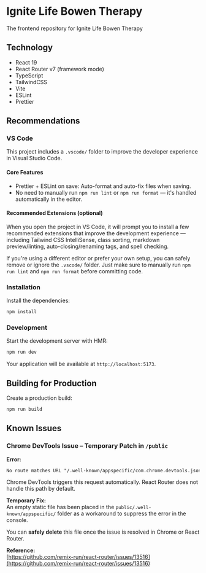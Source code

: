 # Ignite Life Bowen Therapy

The frontend repository for Ignite Life Bowen Therapy

## Technology

- React 19
- React Router v7 (framework mode)
- TypeScript
- TailwindCSS
- Vite
- ESLint
- Prettier

## Recommendations

### VS Code

This project includes a `.vscode/` folder to improve the developer experience in Visual Studio Code.

#### Core Features

- Prettier + ESLint on save: Auto-format and auto-fix files when saving.
- No need to manually run `npm run lint` or `npm run format` — it's handled automatically in the editor.

#### Recommended Extensions (optional)

When you open the project in VS Code, it will prompt you to install a few recommended extensions that improve the development experience — including Tailwind CSS IntelliSense, class sorting, markdown preview/linting, auto-closing/renaming tags, and spell checking.

If you're using a different editor or prefer your own setup, you can safely remove or ignore the `.vscode/` folder. Just make sure to manually run `npm run lint` and `npm run format` before committing code.

### Installation

Install the dependencies:

```bash
npm install
```

### Development

Start the development server with HMR:

```bash
npm run dev
```

Your application will be available at `http://localhost:5173`.

## Building for Production

Create a production build:

```bash
npm run build
```

## Known Issues

### Chrome DevTools Issue – Temporary Patch in `/public`

**Error:**

```txt
No route matches URL "/.well-known/appspecific/com.chrome.devtools.json"
```

Chrome DevTools triggers this request automatically. React Router does not
handle this path by default.

**Temporary Fix:**  
An empty static file has been placed in the `public/.well-known/appspecific/`
folder as a workaround to suppress the error in the console.

You can **safely delete** this file once the issue is resolved in Chrome or
React Router.

**Reference:**  
[https://github.com/remix-run/react-router/issues/13516](https://github.com/remix-run/react-router/issues/13516)
